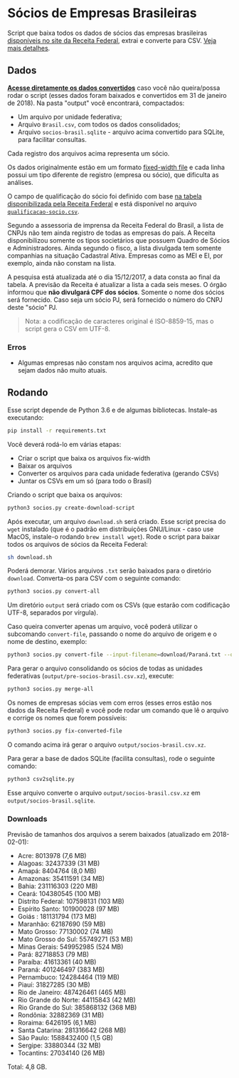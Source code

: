 # Sócios de Empresas Brasileiras

Script que baixa todos os dados de sócios das empresas brasileiras [disponíveis
no site da Receita
Federal](http://idg.receita.fazenda.gov.br/orientacao/tributaria/cadastros/cadastro-nacional-de-pessoas-juridicas-cnpj/dados-abertos-do-cnpj),
extrai e converte para CSV. [Veja mais detalhes](http://dados.gov.br/noticia/governo-federal-disponibiliza-os-dados-abertos-do-cadastro-nacional-da-pessoa-juridica).


## Dados

**[Acesse diretamente os dados
convertidos](https://drive.google.com/open?id=1o2q2FxK9RecbwrhYxlXj25qWJHh2guhi)**
caso você não queira/possa rodar o script (esses dados foram baixados e
convertidos em 31 de janeiro de 2018). Na pasta "output" você encontrará,
compactados:

- Um arquivo por unidade federativa;
- Arquivo `Brasil.csv`, com todos os dados consolidados;
- Arquivo `socios-brasil.sqlite` - arquivo acima convertido para SQLite, para
  facilitar consultas.

Cada registro dos arquivos acima representa um sócio.

Os dados originalmente estão em um formato [fixed-width
file](http://www.softinterface.com/Convert-XLS/Features/Fixed-Width-Text-File-Definition.htm)
e cada linha possui um tipo diferente de registro (empresa ou sócio), que
dificulta as análises.

O campo de qualificação do sócio foi definido com base [na tabela
disponibilizada pela Receita
Federal](http://idg.receita.fazenda.gov.br/orientacao/tributaria/cadastros/cadastro-nacional-de-pessoas-juridicas-cnpj/Qualificacao_socio.pdf)
e está disponível no arquivo
[`qualificacao-socio.csv`](qualificacao-socio.csv).

Segundo a assessoria de imprensa da Receita Federal do Brasil, a lista de CNPJs
não tem ainda registro de todas as empresas do país. A Receita disponibilizou
somente os tipos societários que possuem Quadro de Sócios e Administradores.
Ainda segundo o fisco, a lista divulgada tem somente companhias na situação
Cadastral Ativa. Empresas como as MEI e EI, por exemplo, ainda não constam na
lista.

A pesquisa está atualizada até o dia 15/12/2017, a data consta ao final da
tabela. A previsão da Receita é atualizar a lista a cada seis meses.
O órgão informou que **não divulgará CPF dos sócios**. Somente o nome dos
sócios será fornecido. Caso seja um sócio PJ, será fornecido o número do CNPJ
deste "sócio" PJ.

> Nota: a codificação de caracteres original é ISO-8859-15, mas o script gera o
> CSV em UTF-8.


### Erros

- Algumas empresas não constam nos arquivos acima, acredito que sejam dados não
  muito atuais.


## Rodando

Esse script depende de Python 3.6 e de algumas bibliotecas. Instale-as
executando:

```bash
pip install -r requirements.txt
```

Você deverá rodá-lo em várias etapas:

- Criar o script que baixa os arquivos fix-width
- Baixar os arquivos
- Converter os arquivos para cada unidade federativa (gerando CSVs)
- Juntar os CSVs em um só (para todo o Brasil)

Criando o script que baixa os arquivos:

```bash
python3 socios.py create-download-script
```

Após executar, um arquivo `download.sh` será criado. Esse script precisa do
`wget` instalado (que é o padrão em distribuições GNU/Linux - caso use MacOS,
instale-o rodando `brew install wget`). Rode o script para baixar todos os
arquivos de sócios da Receita Federal:

```bash
sh download.sh
```

Poderá demorar. Vários arquivos `.txt` serão baixados para o diretório
`download`.  Converta-os para CSV com o seguinte comando:

```bash
python3 socios.py convert-all
```

Um diretório `output` será criado com os CSVs (que estarão com codificação
UTF-8, separados por vírgula).

Caso queira converter apenas um arquivo, você poderá utilizar o subcomando
`convert-file`, passando o nome do arquivo de origem e o nome de destino,
exemplo:

```bash
python3 socios.py convert-file --input-filename=download/Paraná.txt --output-filename=output/Paraná.csv
```

Para gerar o arquivo consolidando os sócios de todas as unidades federativas
(`output/pre-socios-brasil.csv.xz`), execute:

```bash
python3 socios.py merge-all
```

Os nomes de empresas sócias vem com erros (esses erros estão nos dados da
Receita Federal) e você pode rodar um comando que lê o arquivo e corrige os
nomes que forem possíveis:

```bash
python3 socios.py fix-converted-file
```

O comando acima irá gerar o arquivo `output/socios-brasil.csv.xz`.

Para gerar a base de dados SQLite (facilita consultas), rode o seguinte
comando:

```bash
python3 csv2sqlite.py
```

Esse arquivo converte o arquivo `output/socios-brasil.csv.xz` em
`output/socios-brasil.sqlite`.


### Downloads

Previsão de tamanhos dos arquivos a serem baixados (atualizado em 2018-02-01):

- Acre: 8013978 (7,6 MB)
- Alagoas: 32437339 (31 MB)
- Amapá:  8404764 (8,0 MB)
- Amazonas:  35411591 (34 MB)
- Bahia: 231116303 (220 MB)
- Ceará: 104380545 (100 MB)
- Distrito Federal:  107598131 (103 MB)
- Espírito Santo: 101900028 (97 MB)
- Goiás : 181131794 (173 MB)
- Maranhão: 62187690 (59 MB)
- Mato Grosso: 77130002 (74 MB)
- Mato Grosso do Sul: 55749271 (53 MB)
- Minas Gerais: 549952985 (524 MB)
- Pará:  82718853 (79 MB)
- Paraíba: 41613361 (40 MB)
- Paraná: 401246497 (383 MB)
- Pernambuco: 124284464 (119 MB)
- Piauí: 31827285 (30 MB)
- Rio de Janeiro: 487426461 (465 MB)
- Rio Grande do Norte: 44115843 (42 MB)
- Rio Grande do Sul: 385868132 (368 MB)
- Rondônia: 32882369 (31 MB)
- Roraima: 6426195 (6,1 MB)
- Santa Catarina: 281316642 (268 MB)
- São Paulo: 1588432400 (1,5 GB)
- Sergipe:  33880344 (32 MB)
- Tocantins:  27034140 (26 MB)

Total: 4,8 GB.
